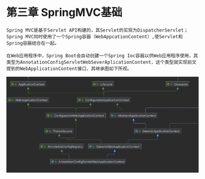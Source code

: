 # 第三章 SpringMVC基础

    Spring MVC是基于Servlet API构建的，其Servlet的实现为DispatcherServlet；Spring MVC同时使用了一个Spring容器（WebAppcationContent）,使Servlet和Spring容器结合在一起。

    在Web应用程序中，Spring Boot会自动创建一个Spring Ioc容器以供Web应用程序使用，其类型为AnnotationConfigServletWebSeverAplicationContent，这个类型就实现前文提到的WebApplicationContent接口，其继承图如下所视。

![Spring Boot&#x5BB9;&#x5668;&#x7C7B;&#x7EE7;&#x627F;&#x56FE;](.gitbook/assets/17b67509-dba1-4c7b-a860-e453d360bbff.png)

